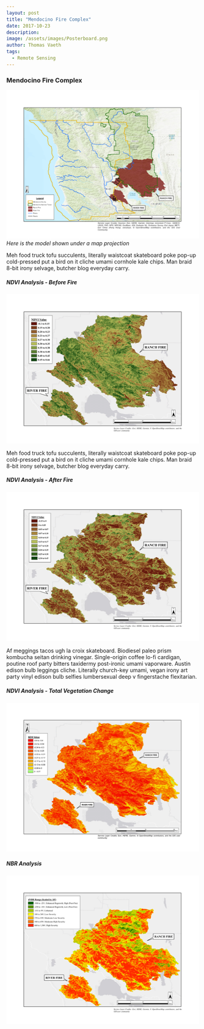 ```yaml
---
layout: post
title: "Mendocino Fire Complex"
date: 2017-10-23
description: 
image: /assets/images/Posterboard.png
author: Thomas Vaeth
tags: 
  - Remote Sensing
---
```


### Mendocino Fire Complex

![Map GIS](/assets/images/Mendo-GIS.png)
*Here is the model shown under a map projection*

Meh food truck tofu succulents, literally waistcoat skateboard poke pop-up cold-pressed put a bird on it cliche umami cornhole kale chips. Man braid 8-bit irony selvage, butcher blog everyday carry.


##### NDVI Analysis - Before Fire

![Placeholder](/assets/images/Before-NDVI.png)

Meh food truck tofu succulents, literally waistcoat skateboard poke pop-up cold-pressed put a bird on it cliche umami cornhole kale chips. Man braid 8-bit irony selvage, butcher blog everyday carry.

##### NDVI Analysis - After Fire

![Placeholder](/assets/images/After-NDVI.png)

Af meggings tacos ugh la croix skateboard. Biodiesel paleo prism kombucha seitan drinking vinegar. Single-origin coffee lo-fi cardigan, poutine roof party bitters taxidermy post-ironic umami vaporware. Austin edison bulb leggings cliche. Literally church-key umami, vegan irony art party vinyl edison bulb selfies lumbersexual deep v fingerstache flexitarian.

##### NDVI Analysis - Total Vegetation Change

![Placeholder](/assets/images/Total-NDVI.png)


##### NBR Analysis

![Placeholder](/assets/images/NBR.png)



